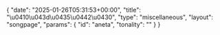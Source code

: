 {
    "date": "2025-01-26T05:31:53+00:00",
    "title": "\u0410\u043d\u0435\u0442\u0430",
    "type": "miscellaneous",
    "layout": "songpage",
    "params": {
        "id": "aneta",
        "tonality": ""
    }
}